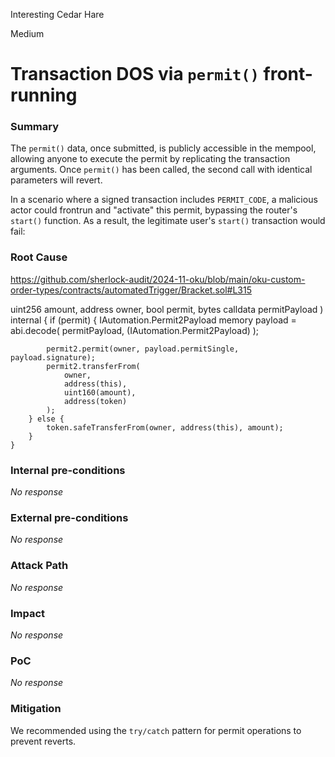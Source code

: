 Interesting Cedar Hare

Medium

# Transaction DOS via `permit()` front-running

### Summary

The `permit()` data,  once submitted, is publicly accessible in the mempool, allowing anyone to execute the permit by replicating the transaction arguments. Once `permit()` has been called, the second call with identical parameters will revert.

In a scenario where a signed transaction includes `PERMIT_CODE`, a malicious actor could frontrun and "activate" this permit, bypassing the router's `start()` function. As a result, the legitimate user's `start()` transaction would fail:


### Root Cause

  https://github.com/sherlock-audit/2024-11-oku/blob/main/oku-custom-order-types/contracts/automatedTrigger/Bracket.sol#L315

   uint256 amount,
        address owner,
        bool permit,
        bytes calldata permitPayload
    ) internal {
        if (permit) {
            IAutomation.Permit2Payload memory payload = abi.decode(
                permitPayload,
                (IAutomation.Permit2Payload)
            );

            permit2.permit(owner, payload.permitSingle, payload.signature);
            permit2.transferFrom(
                owner,
                address(this),
                uint160(amount),
                address(token)
            );
        } else {
            token.safeTransferFrom(owner, address(this), amount);
        }
    }

### Internal pre-conditions

_No response_

### External pre-conditions

_No response_

### Attack Path

_No response_

### Impact

_No response_

### PoC

_No response_

### Mitigation

We recommended using the `try/catch` pattern for permit operations to prevent reverts.

